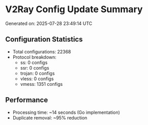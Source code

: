 # V2Ray Config Update Summary
Generated on: 2025-07-28 23:49:14 UTC

## Configuration Statistics
- Total configurations: 22368
- Protocol breakdown:
  - ss: 0 configs
  - ssr: 0 configs
  - trojan: 0 configs
  - vless: 0 configs
  - vmess: 1351 configs

## Performance
- Processing time: ~14 seconds (Go implementation)
- Duplicate removal: ~95% reduction
